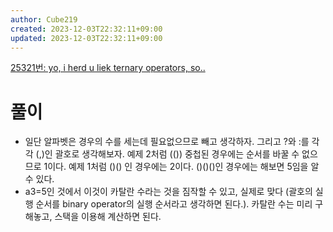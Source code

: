 ```yaml
---
author: Cube219
created: 2023-12-03T22:32:11+09:00
updated: 2023-12-03T22:32:11+09:00
---
```


[25321번: yo, i herd u liek ternary operators, so..](https://www.acmicpc.net/problem/25321)

# 풀이

* 일단 알파벳은 경우의 수를 세는데 필요없으므로 빼고 생각하자. 그리고 ?와 :를 각각 (,)인 괄호로 생각해보자. 예제 2처럼 (()) 중첩된 경우에는 순서를 바꿀 수 없으므로 1이다. 예제 1처럼 ()() 인 경우에는 2이다. ()()()인 경우에는 해보면 5임을 알 수 있다.
* a3=5인 것에서 이것이 카탈란 수라는 것을 짐작할 수 있고, 실제로 맞다 (괄호의 실행 순서를 binary operator의 실행 순서라고 생각하면 된다.). 카탈란 수는 미리 구해놓고, 스택을 이용해 계산하면 된다.
